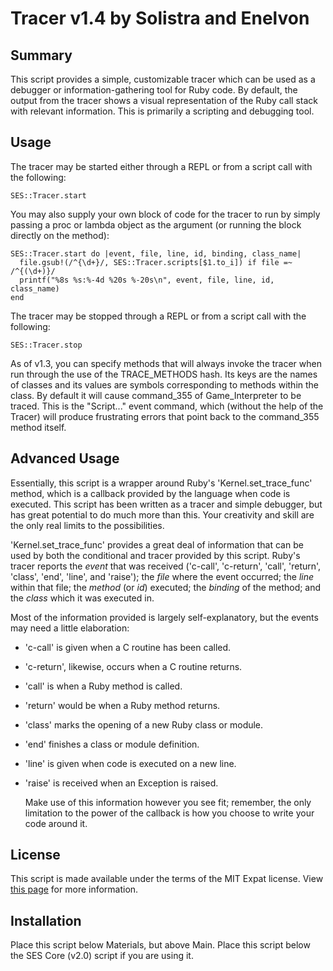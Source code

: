 Tracer v1.4 by Solistra and Enelvon
==============================================================================

Summary
------------------------------------------------------------------------------
  This script provides a simple, customizable tracer which can be used as a
debugger or information-gathering tool for Ruby code. By default, the output
from the tracer shows a visual representation of the Ruby call stack with
relevant information. This is primarily a scripting and debugging tool.

Usage
------------------------------------------------------------------------------
  The tracer may be started either through a REPL or from a script call with
the following:

    SES::Tracer.start

  You may also supply your own block of code for the tracer to run by simply
passing a proc or lambda object as the argument (or running the block directly
on the method):

    SES::Tracer.start do |event, file, line, id, binding, class_name|
      file.gsub!(/^{\d+}/, SES::Tracer.scripts[$1.to_i]) if file =~ /^{(\d+)}/
      printf("%8s %s:%-4d %20s %-20s\n", event, file, line, id, class_name)
    end

  The tracer may be stopped through a REPL or from a script call with the
following:

    SES::Tracer.stop

  As of v1.3, you can specify methods that will always invoke the tracer when
run through the use of the TRACE_METHODS hash. Its keys are the names of
classes and its values are symbols corresponding to methods within the class.
By default it will cause command_355 of Game_Interpreter to be traced. This
is the "Script..." event command, which (without the help of the Tracer) will
produce frustrating errors that point back to the command_355 method itself.

Advanced Usage
------------------------------------------------------------------------------
  Essentially, this script is a wrapper around Ruby's 'Kernel.set_trace_func'
method, which is a callback provided by the language when code is executed.
This script has been written as a tracer and simple debugger, but has great
potential to do much more than this. Your creativity and skill are the only
real limits to the possibilities.

  'Kernel.set_trace_func' provides a great deal of information that can be
used by both the conditional and tracer provided by this script. Ruby's tracer
reports the *event* that was received ('c-call', 'c-return', 'call', 'return',
'class', 'end', 'line', and 'raise'); the *file* where the event occurred; the
*line* within that file; the *method* (or *id*) executed; the *binding* of the
method; and the *class* which it was executed in.

  Most of the information provided is largely self-explanatory, but the events
may need a little elaboration:

- 'c-call' is given when a C routine has been called.
- 'c-return', likewise, occurs when a C routine returns.
- 'call' is when a Ruby method is called.
- 'return' would be when a Ruby method returns.
- 'class' marks the opening of a new Ruby class or module.
- 'end' finishes a class or module definition.
- 'line' is given when code is executed on a new line.
- 'raise' is received when an Exception is raised.

  Make use of this information however you see fit; remember, the only
limitation to the power of the callback is how you choose to write your code
around it.

License
------------------------------------------------------------------------------
  This script is made available under the terms of the MIT Expat license. View
[this page](http://sesvxace.wordpress.com/license/) for more information.

Installation
------------------------------------------------------------------------------
  Place this script below Materials, but above Main. Place this script below
the SES Core (v2.0) script if you are using it.

